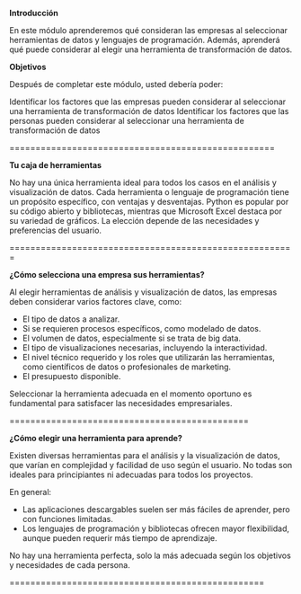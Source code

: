 **Introducción**

En este módulo aprenderemos qué consideran las empresas al seleccionar herramientas de datos y lenguajes de programación. Además, aprenderá qué puede considerar al elegir una herramienta de transformación de datos.  

**Objetivos**

Después de completar este módulo, usted debería poder:

Identificar los factores que las empresas pueden considerar al seleccionar una herramienta de transformación de datos
Identificar los factores que las personas pueden considerar al seleccionar una herramienta de transformación de datos

===================================================

**Tu caja de herramientas**

No hay una única herramienta ideal para todos los casos en el análisis y visualización de datos. Cada herramienta o lenguaje de programación tiene un propósito específico, con ventajas y desventajas. Python es popular por su código abierto y bibliotecas, mientras que Microsoft Excel destaca por su variedad de gráficos. La elección depende de las necesidades y preferencias del usuario.

=======================================================

**¿Cómo selecciona una empresa sus herramientas?**

Al elegir herramientas de análisis y visualización de datos, las empresas deben considerar varios factores clave, como:  

- El tipo de datos a analizar.  
- Si se requieren procesos específicos, como modelado de datos.  
- El volumen de datos, especialmente si se trata de big data.  
- El tipo de visualizaciones necesarias, incluyendo la interactividad.  
- El nivel técnico requerido y los roles que utilizarán las herramientas, como científicos de datos o profesionales de marketing.  
- El presupuesto disponible.  

Seleccionar la herramienta adecuada en el momento oportuno es fundamental para satisfacer las necesidades empresariales.

==============================================

**¿Cómo elegir una herramienta para aprende?**

Existen diversas herramientas para el análisis y la visualización de datos, que varían en complejidad y facilidad de uso según el usuario. No todas son ideales para principiantes ni adecuadas para todos los proyectos.  

En general:  
- Las aplicaciones descargables suelen ser más fáciles de aprender, pero con funciones limitadas.  
- Los lenguajes de programación y bibliotecas ofrecen mayor flexibilidad, aunque pueden requerir más tiempo de aprendizaje.  

No hay una herramienta perfecta, solo la más adecuada según los objetivos y necesidades de cada persona.

=================================================